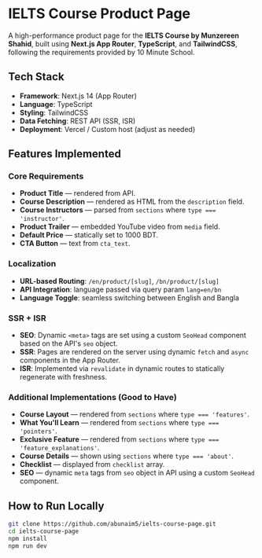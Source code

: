 # IELTS Course Product Page

A high-performance product page for the **IELTS Course by Munzereen Shahid**, built using **Next.js App Router**, **TypeScript**, and **TailwindCSS**, following the requirements provided by 10 Minute School.

## Tech Stack

- **Framework**: Next.js 14 (App Router)
- **Language**: TypeScript
- **Styling**: TailwindCSS
- **Data Fetching**: REST API (SSR, ISR)
- **Deployment**: Vercel / Custom host (adjust as needed)

## Features Implemented

### Core Requirements

- **Product Title** — rendered from API.
- **Course Description** — rendered as HTML from the `description` field.
- **Course Instructors** — parsed from `sections` where `type === 'instructor'`.
- **Product Trailer** — embedded YouTube video from `media` field.
- **Default Price** — statically set to 1000 BDT.
- **CTA Button** — text from `cta_text`.

### Localization

- **URL-based Routing**: `/en/product/[slug]`, `/bn/product/[slug]`
- **API Integration**: language passed via query param `lang=en/bn`
- **Language Toggle**: seamless switching between English and Bangla

### SSR + ISR

- **SEO**: Dynamic `<meta>` tags are set using a custom `SeoHead` component based on the API's `seo` object.  
- **SSR**: Pages are rendered on the server using dynamic `fetch` and `async` components in the App Router.
- **ISR**: Implemented via `revalidate` in dynamic routes to statically regenerate with freshness.

### Additional Implementations (Good to Have)

- **Course Layout** — rendered from `sections` where `type === 'features'`.
- **What You'll Learn** — rendered from `sections` where `type === 'pointers'`.
- **Exclusive Feature** — rendered from `sections` where `type === 'feature_explanations'`.
- **Course Details** — shown using `sections` where `type === 'about'`.
- **Checklist** — displayed from `checklist` array.
- **SEO** — dynamic `meta` tags from `seo` object in API using a custom `SeoHead` component.

## How to Run Locally

```bash
git clone https://github.com/abunaim5/ielts-course-page.git
cd ielts-course-page
npm install
npm run dev